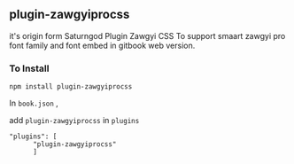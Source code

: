 ## plugin-zawgyiprocss
it's origin form Saturngod Plugin Zawgyi CSS
To support smaart zawgyi pro font family and font embed in gitbook web version.


### To Install

```
npm install plugin-zawgyiprocss
```

In `book.json` ,

add `plugin-zawgyiprocss` in `plugins`

```
"plugins": [
      "plugin-zawgyiprocss"
      ]
```
